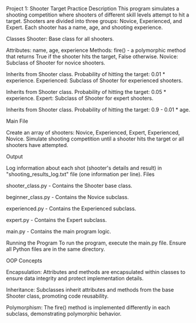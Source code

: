 Project 1: Shooter Target Practice
Description
This program simulates a shooting competition where shooters of different skill levels attempt to hit a target. Shooters are divided into three groups: Novice, Experienced, and Expert. Each shooter has a name, age, and shooting experience.


Classes
Shooter: Base class for all shooters.


Attributes: name, age, experience
Methods: fire() - a polymorphic method that returns True if the shooter hits the target, False otherwise.
Novice: Subclass of Shooter for novice shooters.


Inherits from Shooter class.
Probability of hitting the target: 0.01 * experience.
Experienced: Subclass of Shooter for experienced shooters.


Inherits from Shooter class.
Probability of hitting the target: 0.05 * experience.
Expert: Subclass of Shooter for expert shooters.


Inherits from Shooter class.
Probability of hitting the target: 0.9 - 0.01 * age.

Main File

Create an array of shooters: Novice, Experienced, Expert, Experienced, Novice.
Simulate shooting competition until a shooter hits the target or all shooters have attempted.

Output

Log information about each shot (shooter's details and result) in "shooting_results_log.txt" file (one information per line).
Files

shooter_class.py - Contains the Shooter base class.

beginner_class.py - Contains the Novice subclass.

experienced.py - Contains the Experienced subclass.

expert.py - Contains the Expert subclass.

main.py - Contains the main program logic.

Running the Program
To run the program, execute the main.py file. Ensure all Python files are in the same directory.

OOP Concepts

Encapsulation: Attributes and methods are encapsulated within classes to ensure data integrity and protect implementation details.

Inheritance: Subclasses inherit attributes and methods from the base Shooter class, promoting code reusability.

Polymorphism: The fire() method is implemented differently in each subclass, demonstrating polymorphic behavior.
